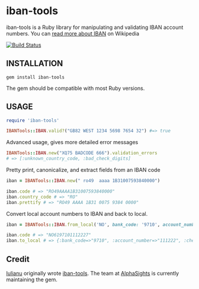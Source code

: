 # iban-tools

iban-tools is a Ruby library for manipulating and validating IBAN account numbers. You can [read more about IBAN](http://en.wikipedia.org/wiki/International_Bank_Account_Number) on Wikipedia

[![Build Status](https://travis-ci.org/alphasights/iban-tools.svg?branch=master)](https://travis-ci.org/alphasights/iban-tools)

## INSTALLATION

    gem install iban-tools

The gem should be compatible with most Ruby versions.

## USAGE

```rb
require 'iban-tools'

IBANTools::IBAN.valid?("GB82 WEST 1234 5698 7654 32") #=> true
```

Advanced usage, gives more detailed error messages

```rb
IBANTools::IBAN.new("XQ75 BADCODE 666").validation_errors
# => [:unknown_country_code, :bad_check_digits]
```

Pretty print, canonicalize, and extract fields from an IBAN code

```rb
iban = IBANTools::IBAN.new(" ro49  aaaa 1B31007593840000")

iban.code # => "RO49AAAA1B31007593840000"
iban.country_code # => "RO"
iban.prettify # => "RO49 AAAA 1B31 0075 9384 0000"
```
    
Convert local account numbers to IBAN and back to local. 

```rb
iban = IBANTools::IBAN.from_local('NO', bank_code: '9710', account_number: '1112222', check_digit: '7')

iban.code # => "NO6197101112227"
iban.to_local # => {:bank_code=>"9710", :account_number=>"111222", :check_digit=>"7"}
```

## Credit

[Iulianu](http://github.com/iulianu) originally wrote [iban-tools](http://github.com/iulianu/iban-tools). The team at [AlphaSights](https://engineering.alphasights.com) is currently maintaining the gem.
